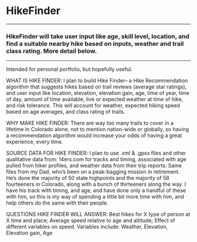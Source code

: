 # HikeFinder #
---
### HikeFinder will take user input like age, skill level, location, and find a suitable nearby hike based on inputs, weather and trail class rating. More detail below. ###
---
Intended for personal portfolio, but hopefully useful.

WHAT IS HIKE FINDER:
I plan to build Hike Finder– a Hike Recommendation algorithm that suggests hikes based on trail reviews (average star ratings), and user input like location, elevation, elevation gain, age, time of year, time of day, amount of time available, live or expected weather at time of hike, and risk tolerance. This will account for weather, expected hiking speed based on age averages, and class rating of trails.

WHY MAKE HIKE FINDER:
There are way too many trails to cover in a lifetime in Colorado alone, not to mention nation-wide or globally, so having a recommendation algorithm would increase your odds of having a great experience, every time.

SOURCE DATA FOR HIKE FINDER:
I plan to use .xml & .gpsx files and other qualitative data from:
14ers.com for tracks and timing, associated with age pulled from hiker profiles, and weather data from their trip reports.
Same files from my Dad, who’s been on a peak-bagging mission in retirement. He’s done the majority of 50 state highpoints and the majority of 58 fourteeners in Colorado, along with a bunch of thirteeners along the way. I have his track with timing, and age, and have done only a handful of these with him, so this is my way of spending a little bit more time with him, and help others do the same with their people.

QUESTIONS HIKE FINDER WILL ANSWER:
Best hikes for X type of person at X time and place;
Average speed relative to age and altitude;
Effect of different variables on speed. Variables include: Weather, Elevation, Elevation gain, Age
